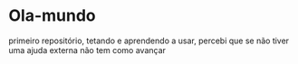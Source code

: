 # Ola-mundo
primeiro repositório, tetando e aprendendo a usar, percebi que se não tiver uma ajuda externa não tem como avançar
